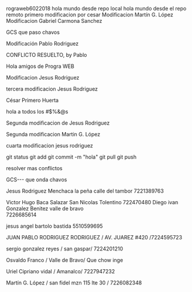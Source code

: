 ﻿rograweb6022018
hola mundo desde repo local
 hola mundo desde el repo remoto
primero modificacion por cesar
Modificacion Martín G. López
Modificacion Gabriel Carmona Sanchez


GCS que paso chavos

Modificación Pablo Rodriguez

CONFLICTO RESUELTO, by Pablo


Hola amigos de Progra WEB

Modificacion Jesus Rodriguez


tercera modificacion Jesus Rodriguez

César Primero Huerta

hola a todos los #$%&@s

Segunda modificacion de Jesus Rodriguez

Segunda modificacion Martin G. López

cuarta modificacion jesus rodriguez



git status
git add
git commit -m "hola"
git pull
git push

resolver mas conflictos
























GCS--- que onda chavos

Jesus Rodriguez Menchaca 
la peña calle del tambor
7221389763

Victor Hugo Baca Salazar
San Nicolas Tolentino
722470480
Diego ivan Gonzalez Benitez
valle de bravo		
7226685614









jesus angel bartolo bastida 5510599695







JUAN PABLO RODRIGUEZ RODRIGUEZ / AV. JUAREZ #420 /7224595723















sergio gonzalez reyes / san gaspar/ 7224201210







Osvaldo Franco / Valle de Bravo/ Que chow inge



Uriel Cipriano vidal  / Amanalco/ 7227947232

Martín G. López / san fidel mzn 115 lte 30 / 7226082348

